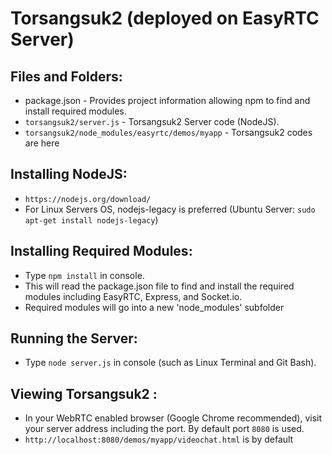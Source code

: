 Torsangsuk2 (deployed on EasyRTC Server) 
======================

Files and Folders:
------------------

 - package.json - Provides project information allowing npm to find and install required modules.
 - `torsangsuk2/server.js` - Torsangsuk2 Server code (NodeJS).
 - `torsangsuk2/node_modules/easyrtc/demos/myapp` -  Torsangsuk2 codes are here

Installing NodeJS:
----------------------------

 - `https://nodejs.org/download/` 
 - For Linux Servers OS, nodejs-legacy is preferred (Ubuntu Server: `sudo apt-get install nodejs-legacy`)

 
Installing Required Modules:
----------------------------

 - Type `npm install` in console.
 - This will read the package.json file to find and install the required modules including EasyRTC, Express, and Socket.io.
 - Required modules will go into a new 'node_modules' subfolder


Running the Server:
-------------------

 - Type `node server.js` in console (such as Linux Terminal and Git Bash).


Viewing Torsangsuk2 :
---------------------

 - In your WebRTC enabled browser (Google Chrome recommended), visit your server address including the port. By default port `8080` is used.
 - `http://localhost:8080/demos/myapp/videochat.html` is by default
